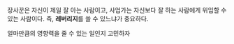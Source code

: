 장사꾼은 자신이 제일 잘 아는 사람이고, 사업가는 자신보다 잘 하는 사람에게 위임할 수 있는 사람이다. 즉, **레버리지**를 쓸 수 있느냐가 중요하다.

얼마만큼의 영향력을 줄 수 있는 일인지 고민하자
